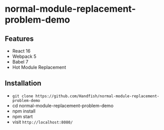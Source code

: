 # normal-module-replacement-problem-demo

## Features

- React 16
- Webpack 5
- Babel 7
- Hot Module Replacement

## Installation

- `git clone https://github.com/Handfish/normal-module-replacement-problem-demo`
- cd normal-module-replacement-problem-demo
- npm install
- npm start
- visit `http://localhost:8080/`
